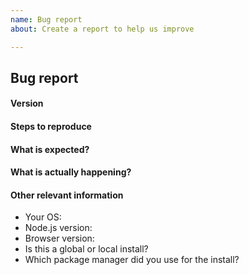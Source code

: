 ```yaml
---
name: Bug report
about: Create a report to help us improve

---
```


<!-- Please don't delete this template or we'll close your issue -->
<!-- Before creating an issue please make sure you are using the latest version of VuePress. -->

## Bug report

<!-- Please ask questions on StackOverflow. -->
<!-- https://stackoverflow.com/questions/ask?tags=vuepress -->
<!-- Issues which contain questions or support requests will be closed. -->

#### Version

#### Steps to reproduce

<!-- You should provide a reproduction repository. That takes guessing work out of the way and saves us time  -->

#### What is expected?

#### What is actually happening?

#### Other relevant information

- Your OS: 
- Node.js version: 
- Browser version: 
- Is this a global or local install? 
- Which package manager did you use for the install?
